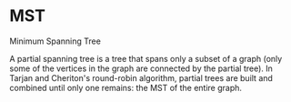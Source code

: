 # MST

Minimum Spanning Tree

A partial spanning tree is a tree that spans only a subset of a graph (only some of the vertices in the graph are connected by the partial tree). In Tarjan and Cheriton's round-robin algorithm, partial trees are built and combined until only one remains: the MST of the entire graph.
